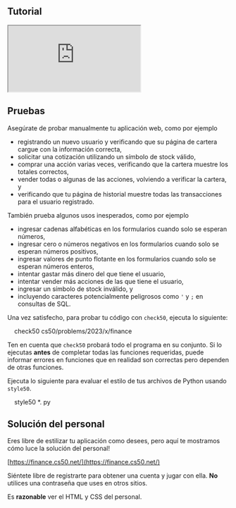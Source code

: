 ## Tutorial

<div class = "ratio ratio-16x9" data-video = ""> <iframe allow = "accelerometer; autoplay; encrypted-media; gyroscope; picture-in-picture" allowfullscreen = "" class = "border" data-video = "" src = "https://www.youtube.com/embed/7wPTAwT-6bA?modestbranding = 0 & rel = 0 & showinfo = 0"> </iframe> </div>

## Pruebas

Asegúrate de probar manualmente tu aplicación web, como por ejemplo

- registrando un nuevo usuario y verificando que su página de cartera cargue con la información correcta,
- solicitar una cotización utilizando un símbolo de stock válido,
- comprar una acción varias veces, verificando que la cartera muestre los totales correctos,
- vender todas o algunas de las acciones, volviendo a verificar la cartera, y 
- verificando que tu página de historial muestre todas las transacciones para el usuario registrado.

También prueba algunos usos inesperados, como por ejemplo

- ingresar cadenas alfabéticas en los formularios cuando solo se esperan números,
- ingresar cero o números negativos en los formularios cuando solo se esperan números positivos,
- ingresar valores de punto flotante en los formularios cuando solo se esperan números enteros,
- intentar gastar más dinero del que tiene el usuario,
- intentar vender más acciones de las que tiene el usuario,
- ingresar un símbolo de stock inválido, y
- incluyendo caracteres potencialmente peligrosos como `'` y `;` en consultas de SQL.

Una vez satisfecho, para probar tu código con `check50`, ejecuta lo siguiente:

    check50 cs50/problems/2023/x/finance

<div class="alert" data-alert="warning" role="alert"><p>Ten en cuenta que <code class="language-plaintext highlighter-rouge">check50</code> probará todo el programa en su conjunto. Si lo ejecutas <strong>antes</strong> de completar todas las funciones requeridas, puede informar errores en funciones que en realidad son correctas pero dependen de otras funciones. </p> </div>

Ejecuta lo siguiente para evaluar el estilo de tus archivos de Python usando `style50`.

    style50 *. py

## Solución del personal

Eres libre de estilizar tu aplicación como desees, pero aquí te mostramos cómo luce la solución del personal!

[https://finance.cs50.net/](https://finance.cs50.net/)

Siéntete libre de registrarte para obtener una cuenta y jugar con ella. **No** utilices una contraseña que uses en otros sitios.

Es **razonable** ver el HTML y CSS del personal.